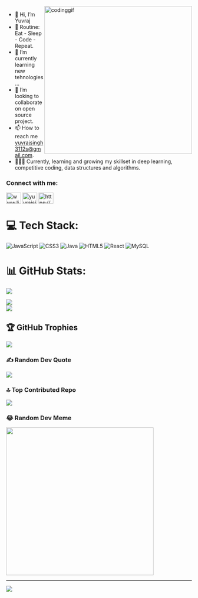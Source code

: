 <img alt="codinggif" src="https://cdn.dribbble.com/users/1162077/screenshots/3848914/programmer.gif" width="400px" align="right">

- 👋 Hi, I’m Yuvraj
- 🔄 Routine: Eat - Sleep - Code - Repeat.
- 🌱 I’m currently learning new tehnologies...
- 👥 I’m looking to collaborate on open source project.
- 📫 How to reach me yuvrajsingh3112s@gmail.com.
- 👨🏽‍💻 Currently, learning and growing my skillset in deep learning, competitive coding, data structures and algorithms.
<!---
YUVRAJSINGH3112/YUVRAJSINGH3112 is a ✨ special ✨ repository because its `README.md` (this file) appears on your GitHub profile.
You can click the Preview link to take a look at your changes.
--->

<h3 align="left">Connect with me:</h3>
<p align="left">
<a href="https://linkedin.com/in/www.linkedin.com/in/yuvraj-singh-2b4a28280" target="blank"><img align="center" src="https://raw.githubusercontent.com/rahuldkjain/github-profile-readme-generator/master/src/images/icons/Social/linked-in-alt.svg" alt="www.linkedin.com/in/yuvraj-singh-2b4a28280" height="30" width="40" /></a>
<a href="https://instagram.com/yuvrajsingh3112" target="blank"><img align="center" src="https://raw.githubusercontent.com/rahuldkjain/github-profile-readme-generator/master/src/images/icons/Social/instagram.svg" alt="yuvrajsingh3112" height="30" width="40" /></a>
<a href="https://www.hackerrank.com/https://www.hackerrank.com/yuvrajsingh3112s" target="blank"><img align="center" src="https://raw.githubusercontent.com/rahuldkjain/github-profile-readme-generator/master/src/images/icons/Social/hackerrank.svg" alt="https://www.hackerrank.com/yuvrajsingh3112s" height="30" width="40" /></a>
</p> 

# 💻 Tech Stack:
![JavaScript](https://img.shields.io/badge/javascript-%23323330.svg?style=for-the-badge&logo=javascript&logoColor=%23F7DF1E) ![CSS3](https://img.shields.io/badge/css3-%231572B6.svg?style=for-the-badge&logo=css3&logoColor=white) ![Java](https://img.shields.io/badge/java-%23ED8B00.svg?style=for-the-badge&logo=java&logoColor=white) ![HTML5](https://img.shields.io/badge/html5-%23E34F26.svg?style=for-the-badge&logo=html5&logoColor=white) ![React](https://img.shields.io/badge/react-%2320232a.svg?style=for-the-badge&logo=react&logoColor=%2361DAFB) ![MySQL](https://img.shields.io/badge/mysql-%2300f.svg?style=for-the-badge&logo=mysql&logoColor=white)
# 📊 GitHub Stats:
![](https://github-readme-stats.vercel.app/api?username=YUVRAJSINGH3112&theme=tokyonight&hide_border=false&include_all_commits=false&count_private=false)<br/>

![](https://github-readme-streak-stats.herokuapp.com/?user=YUVRAJSINGH3112&theme=tokyonight&hide_border=false)<br/>
![](https://github-readme-stats.vercel.app/api/top-langs/?username=YUVRAJSINGH3112&theme=tokyonight&hide_border=false&include_all_commits=false&count_private=false&layout=compact)


## 🏆 GitHub Trophies
![](https://github-profile-trophy.vercel.app/?username=YUVRAJSINGH3112&theme=nord&no-frame=true&no-bg=true&margin-w=4)

### ✍️ Random Dev Quote
![](https://quotes-github-readme.vercel.app/api?type=horizontal&theme=tokyonight)

### 🔝 Top Contributed Repo
![](https://github-contributor-stats.vercel.app/api?username=YUVRAJSINGH3112&limit=5&theme=dark&combine_all_yearly_contributions=true)

### 😂 Random Dev Meme
<img src='https://randommeme-five.vercel.app/' style="height: 400px;"/>

---
[![](https://visitcount.itsvg.in/api?id=YUVRAJSINGH3112&icon=0&color=6)](https://visitcount.itsvg.in)

<!-- Proudly created with GPRM ( https://gprm.itsvg.in ) -->
